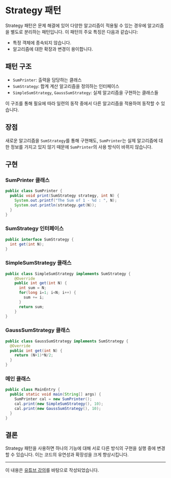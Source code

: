 # Strategy 패턴

Strategy 패턴은 문제 해결에 있어 다양한 알고리즘이 적용될 수 있는 경우에 알고리즘을 별도로 분리하는 패턴입니다. 이 패턴의 주요 특징은 다음과 같습니다:

- 특정 객체에 종속되지 않습니다.
- 알고리즘에 대한 확장과 변경이 용이합니다.

## 패턴 구조

- `SumPrinter`: 출력을 담당하는 클래스
- `SumStrategy`: 합계 계산 알고리즘을 정의하는 인터페이스
- `SimpleSumStrategy`, `GaussSumStrategy`: 실제 알고리즘을 구현하는 클래스들

이 구조를 통해 필요에 따라 일련의 동작 중에서 다른 알고리즘을 적용하여 동작할 수 있습니다.

## 장점

새로운 알고리즘을 `SumStrategy`를 통해 구현해도, `SumPrinter`는 실제 알고리즘에 대한 정보를 가지고 있지 않기 때문에 `SumPrinter`의 사용 방식이 바뀌지 않습니다.

## 구현

### SumPrinter 클래스

```java
public class SumPrinter {
  public void print(SumStrategy strategy, int N) {
    System.out.printf("The Sum of 1 - %d : ", N);
    System.out.println(strategy.get(N));
  }
}
```

### SumStrategy 인터페이스

```java
public interface SumStrategy {
  int get(int N);
}
```

### SimpleSumStrategy 클래스

```java
public class SimpleSumStrategy implements SumStrategy {
    @Override
    public int get(int N) {
      int sum = N;
      for(long i=1; i<N; i++) {
        sum += i;
      }
      return sum;
    }
}
```

### GaussSumStrategy 클래스

```java
public class GaussSumStrategy implements SumStrategy {
  @Override
  public int get(int N) {
    return (N+1)*N/2;
  }
}
```

### 메인 클래스

```java
public class MainEntry {
  public static void main(String[] args) {
    SumPrinter cal = new SumPrinter();
    cal.print(new SimpleSumStrategy(), 10);
    cal.print(new GaussSumStrategy(), 10);
  }
}
```

## 결론

Strategy 패턴을 사용하면 하나의 기능에 대해 서로 다른 방식의 구현을 실행 중에 변경할 수 있습니다. 이는 코드의 유연성과 확장성을 크게 향상시킵니다.

---

이 내용은 [유튜브 강의](https://www.youtube.com/watch?v=Wao5HiXM_Cg&list=PLe6NQuuFBu7FhPfxkjDd2cWnTy2y_w_jZ&index=3)를 바탕으로 작성되었습니다.